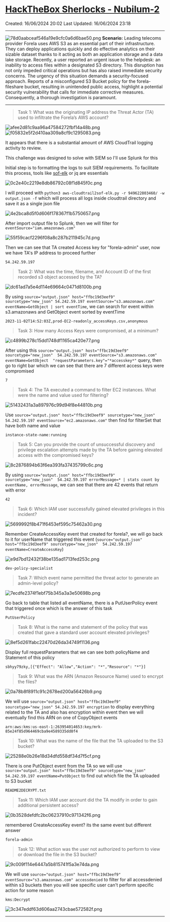 # [HackTheBox Sherlocks - Nubilum-2](https://app.hackthebox.com/sherlocks/Nubilum-2)
Created: 16/06/2024 20:02
Last Updated: 16/06/2024 23:18
* * *
![78d0aabceaf546a19e9cfc0a6d6bae50.png](..//resources/78d0aabceaf546a19e9cfc0a6d6bae50.png)
**Scenario:**
Leading telecoms provider Forela uses AWS S3 as an essential part of their infrastructure. They can deploy applications quickly and do effective analytics on their sizable dataset thanks to it acting as both an application storage and a data lake storage. Recently, a user reported an urgent issue to the helpdesk: an inability to access files within a designated S3 directory. This disruption has not only impeded critical operations but has also raised immediate security concerns. The urgency of this situation demands a security-focused approach. Reports of a misconfigured S3 Bucket policy for the forela-fileshare bucket, resulting in unintended public access, highlight a potential security vulnerability that calls for immediate corrective measures. Consequently, a thorough investigation is paramount.

* * *
>Task 1: What was the originating IP address the Threat Actor (TA) used to infiltrate the Forela’s AWS account?

![afee2d81c9aa96a47584272fbf14a48b.png](..//resources/afee2d81c9aa96a47584272fbf14a48b.png)
![f05832e5f2d410aa309a8cf9c1295083.png](..//resources/f05832e5f2d410aa309a8cf9c1295083.png)

It appears that there is a substantial amount of AWS CloudTrail logging activity to review.

This challenge was designed to solve with SIEM so I'll use Splunk for this

Initial step is to formatting the logs to suit SIEM requirements. To facilitate this process, tools like [sof-elk]([sof-elk](https://github.com/philhagen/sof-elk/blob/main/supporting-scripts/aws-cloudtrail2sof-elk.py)) or jq are essentials

![0c2e40c2219e8db86792c08f1d845f0c.png](..//resources/0c2e40c2219e8db86792c08f1d845f0c.png)

I will proceed with `python3 aws-cloudtrail2sof-elk.py -r 949622803460/ -w output.json -f` which will process all logs inside cloudtrail directory and save it as a single json file

![4e2bca8d5f0d606f178367f1b5750657.png](..//resources/4e2bca8d5f0d606f178367f1b5750657.png)

After import output file to Splunk, then we will filter for  `eventSource="iam.amazonaws.com"`

![55f59cacf2296f08a8c287b211945c7d.png](..//resources/55f59cacf2296f08a8c287b211945c7d.png)

Then we can see that TA created Access key for "forela-admin" user, now we have TA's IP address to proceed further

```
54.242.59.197
```

>Task 2: What was the time, filename, and Account ID of the first recorded s3 object accessed by the TA?

![dc61ad7a5e4d114e69664c0471d8100b.png](..//resources/dc61ad7a5e4d114e69664c0471d8100b.png)

By using `source="output.json" host="ffbc19d3eef9" sourcetype="new_json" 54.242.59.197 eventSource="s3.amazonaws.com" eventName=GetObject | sort eventTime`, we can search for event within s3.amazonaws and GetObject event sorted by eventTime

```
2023-11-02T14:52:03Z,prod-EC2-readonly_accessKeys.csv,anonymous
```

>Task 3: How many Access Keys were compromised, at a minimum?

![c4899b278c15dd1748df1165ca420e77.png](..//resources/c4899b278c15dd1748df1165ca420e77.png)

After using this `source="output.json" host="ffbc19d3eef9" sourcetype="new_json"  54.242.59.197 eventSource="s3.amazonaws.com" eventName=GetObject  "requestParameters.key"="*accesskey*"` query, then go to right bar which we can see that there are 7 different access keys were compromised

```
7
```

>Task 4: The TA executed a command to filter EC2 instances. What were the name and value used for filtering?

![51432431a3a897976c99d94f8e44810b.png](..//resources/51432431a3a897976c99d94f8e44810b.png)

Use `source="output.json" host="ffbc19d3eef9" sourcetype="new_json"  54.242.59.197 eventSource="ec2.amazonaws.com"` then find for filterSet that have both name and value

```
instance-state-name:running
```

>Task 5: Can you provide the count of unsuccessful discovery and privilege escalation attempts made by the TA before gaining elevated access with the compromised keys?

![8c2876894b63f6ea393fa37435799c6c.png](..//resources/8c2876894b63f6ea393fa37435799c6c.png)

By using `source="output.json" host="ffbc19d3eef9" sourcetype="new_json"  54.242.59.197 errorMessage=*
| stats count by eventName, errorMessage`, we can see that there are 42 events that return with error 

```
42
```

>Task 6: Which IAM user successfully gained elevated privileges in this incident?

![5699992f8b471f6453ef595c75462a30.png](..//resources/5699992f8b471f6453ef595c75462a30.png)

Remember CreateAccessKey event that created for forela?, we will go back to it for userName that triggered this event (`source="output.json" host="ffbc19d3eef9" sourcetype="new_json"  54.242.59.197 eventName=CreateAccessKey`)

![e9d7bd12432f38be135ad1713fed253c.png](..//resources/e9d7bd12432f38be135ad1713fed253c.png)

```
dev-policy-specialist
```

>Task 7: Which event name permitted the threat actor to generate an admin-level policy?

![7ecdfe2374f1ebf75b345a3a3e50698b.png](..//resources/7ecdfe2374f1ebf75b345a3a3e50698b.png)

Go back to table that listed all eventName, there is a PutUserPolicy event that triggered once which is the answer of this task

```
PutUserPolicy
```

>Task 8: What is the name and statement of the policy that was created that gave a standard user account elevated privileges?

![8ef5d261fabc22470d26da34749f1136.png](..//resources/8ef5d261fabc22470d26da34749f1136.png)

Display full requestParameters that we can see both policyName and Statement of this policy 

```
sbhyy79zky,[{"Effect": "Allow","Action": "*","Resource": "*"}]
```

>Task 9: What was the ARN (Amazon Resource Name) used to encrypt the files?

![0a78b8f8911c91c2678ed200a56426b9.png](..//resources/0a78b8f8911c91c2678ed200a56426b9.png)

We will use `source="output.json" host="ffbc19d3eef9" sourcetype="new_json" 54.242.59.197 encryption` to display everything related to the TA and also has encryption within event then we will eventually find this ARN on one of CopyObject events 

```
arn:aws:kms:us-east-1:263954014653:key/mrk-85e24f85d964469cba9e4589335dd0f4
```

>Task 10: What was the name of the file that the TA uploaded to the S3 bucket?

![25288e0b26e18d34dfd558df34d7f5cf.png](..//resources/25288e0b26e18d34dfd558df34d7f5cf.png)

There is one PutObject event from the TA so we will use `source="output.json" host="ffbc19d3eef9" sourcetype="new_json"  54.242.59.197 eventName=PutObject` to find out which file the TA uploaded to S3 bucket

```
README2DECRYPT.txt
```

>Task 11: Which IAM user account did the TA modify in order to gain additional persistent access?

![0b3528defdfc2bc06237910c971342f6.png](..//resources/0b3528defdfc2bc06237910c971342f6.png)

remembered CreateAccessKey event? its the same event but different answer

```
forela-admin
```

>Task 12: What action was the user not authorized to perform to view or download the file in the S3 bucket?

![9c009f114e6447a5b815741f5a3e74da.png](..//resources/9c009f114e6447a5b815741f5a3e74da.png)

We will use `source="output.json" host="ffbc19d3eef9" eventSource="s3.amazonaws.com" accessdenied` to filter for all accessdenied within s3 buckets then you will see specific user can't perform specific action for some reason

```
kms:Decrypt
```

![3c347eddf63d606aa2743cbae572582f.png](..//resources/3c347eddf63d606aa2743cbae572582f.png)
* * *
